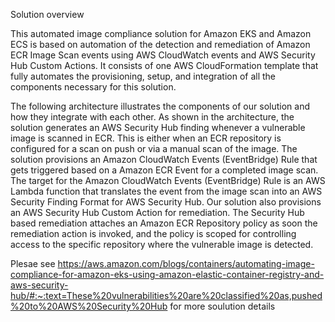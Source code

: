 Solution overview

This automated image compliance solution for Amazon EKS and Amazon ECS is based on automation of the detection and remediation of Amazon ECR Image Scan events using AWS CloudWatch events and AWS Security Hub Custom Actions. It consists of one AWS CloudFormation template that fully automates the provisioning, setup, and integration of all the components necessary for this solution.

The following architecture illustrates the components of our solution and how they integrate with each other. As shown in the architecture, the solution generates an AWS Security Hub finding whenever a vulnerable image is scanned in ECR. This is either when an ECR repository is configured for a scan on push or via a manual scan of the image. The solution provisions an Amazon CloudWatch Events (EventBridge) Rule that gets triggered based on a Amazon ECR Event for a completed image scan. The target for the Amazon CloudWatch Events (EventBridge) Rule is an AWS Lambda function that translates the event from the image scan into an AWS Security Finding Format for AWS Security Hub. Our solution also provisions an AWS Security Hub Custom Action for remediation. The Security Hub based remediation attaches an Amazon ECR Repository policy as soon the remediation action is invoked, and the policy is scoped for controlling access to the specific repository where the vulnerable image is detected.

Plesae see https://aws.amazon.com/blogs/containers/automating-image-compliance-for-amazon-eks-using-amazon-elastic-container-registry-and-aws-security-hub/#:~:text=These%20vulnerabilities%20are%20classified%20as,pushed%20to%20AWS%20Security%20Hub for more soulution details 